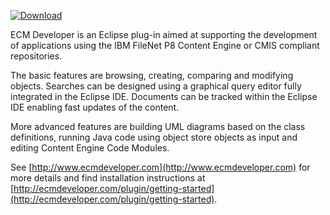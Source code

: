 [ ![Download](https://api.bintray.com/packages/ecmdeveloper/eclipse-plugin/ecmdeveloper/images/download.svg?version=2.3.0) ](https://bintray.com/ecmdeveloper/eclipse-plugin/ecmdeveloper/2.3.0/link)

ECM Developer is an Eclipse plug-in aimed at supporting the development of applications using the IBM FileNet P8 Content Engine or CMIS compliant repositories.

The basic features are browsing, creating, comparing and modifying objects. Searches can be designed using a graphical query editor fully integrated in the Eclipse IDE. Documents can be tracked within the Eclipse IDE enabling fast updates of the content.

More advanced features are building UML diagrams based on the class definitions, running Java code using object store objects as input and editing Content Engine Code Modules.

See [http://www.ecmdeveloper.com](http://www.ecmdeveloper.com) for more details and find installation instructions at  [http://ecmdeveloper.com/plugin/getting-started](http://ecmdeveloper.com/plugin/getting-started).
